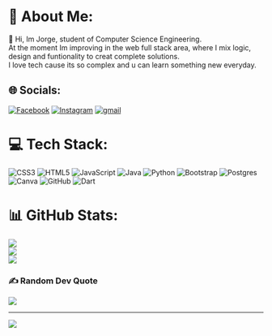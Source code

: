 # 💫 About Me:
👋 Hi, Im Jorge, student of Computer Science Engineering.<br>At the moment Im improving in the web full stack area, where I mix logic, design and funtionality to creat complete solutions.<br>I love tech cause its so complex and u can learn something new everyday.


## 🌐 Socials:
[![Facebook](https://img.shields.io/badge/Facebook-%231877F2.svg?logo=Facebook&logoColor=white)](https://facebook.com/JorgeCastroMoreno12) [![Instagram](https://img.shields.io/badge/Instagram-%23E4405F.svg?logo=Instagram&logoColor=white)](https://instagram.com/_jorgecm) [![gmail](https://img.shields.io/badge/Email-D14836?logo=gmail&logoColor=white)](mailto:jorge.casmore@gmail.com) 

# 💻 Tech Stack:
![CSS3](https://img.shields.io/badge/css3-%231572B6.svg?style=for-the-badge&logo=css3&logoColor=white) ![HTML5](https://img.shields.io/badge/html5-%23E34F26.svg?style=for-the-badge&logo=html5&logoColor=white) ![JavaScript](https://img.shields.io/badge/javascript-%23323330.svg?style=for-the-badge&logo=javascript&logoColor=%23F7DF1E) ![Java](https://img.shields.io/badge/java-%23ED8B00.svg?style=for-the-badge&logo=openjdk&logoColor=white) ![Python](https://img.shields.io/badge/python-3670A0?style=for-the-badge&logo=python&logoColor=ffdd54) ![Bootstrap](https://img.shields.io/badge/bootstrap-%238511FA.svg?style=for-the-badge&logo=bootstrap&logoColor=white) ![Postgres](https://img.shields.io/badge/postgres-%23316192.svg?style=for-the-badge&logo=postgresql&logoColor=white) ![Canva](https://img.shields.io/badge/Canva-%2300C4CC.svg?style=for-the-badge&logo=Canva&logoColor=white) ![GitHub](https://img.shields.io/badge/github-%23121011.svg?style=for-the-badge&logo=github&logoColor=white) ![Dart](https://img.shields.io/badge/dart-%230175C2.svg?style=for-the-badge&logo=dart&logoColor=white)
# 📊 GitHub Stats:
![](https://github-readme-stats.vercel.app/api?username=meJorge&theme=date_night&hide_border=false&include_all_commits=true&count_private=true)<br/>
![](https://nirzak-streak-stats.vercel.app/?user=meJorge&theme=date_night&hide_border=false)<br/>
![](https://github-readme-stats.vercel.app/api/top-langs/?username=meJorge&theme=date_night&hide_border=false&include_all_commits=true&count_private=true&layout=compact)

### ✍️ Random Dev Quote
![](https://quotes-github-readme.vercel.app/api?type=horizontal&theme=radical)

---
[![](https://visitcount.itsvg.in/api?id=meJorge&icon=0&color=1)](https://visitcount.itsvg.in)

<!-- Proudly created with GPRM ( https://gprm.itsvg.in ) -->
